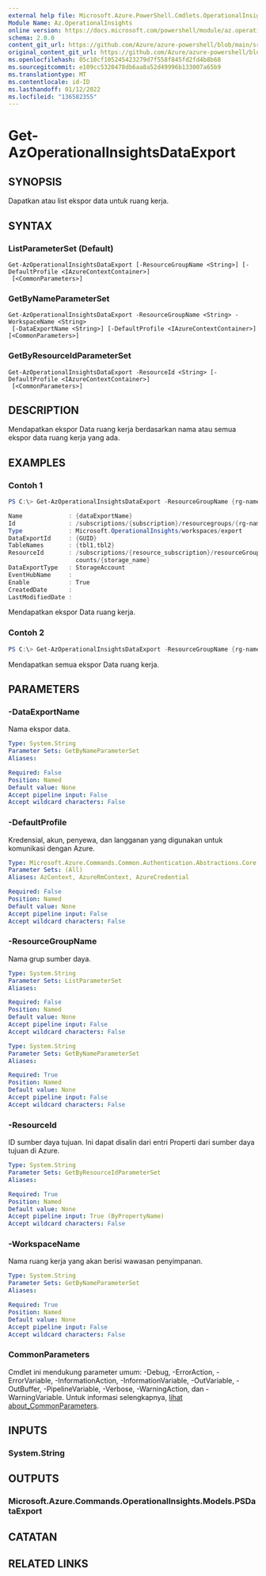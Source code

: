 ```yaml
---
external help file: Microsoft.Azure.PowerShell.Cmdlets.OperationalInsights.dll-Help.xml
Module Name: Az.OperationalInsights
online version: https://docs.microsoft.com/powershell/module/az.operationalinsights/get-azoperationalinsightsdataexport
schema: 2.0.0
content_git_url: https://github.com/Azure/azure-powershell/blob/main/src/OperationalInsights/OperationalInsights/help/Get-AzOperationalInsightsDataExport.md
original_content_git_url: https://github.com/Azure/azure-powershell/blob/main/src/OperationalInsights/OperationalInsights/help/Get-AzOperationalInsightsDataExport.md
ms.openlocfilehash: 05c10cf105245423279d7f558f845fd2fd4b8b68
ms.sourcegitcommit: e109cc5320478db6aa8a52d49996b133007a65b9
ms.translationtype: MT
ms.contentlocale: id-ID
ms.lasthandoff: 01/12/2022
ms.locfileid: "136582355"
---
```

# Get-AzOperationalInsightsDataExport

## SYNOPSIS
Dapatkan atau list ekspor data untuk ruang kerja.

## SYNTAX

### ListParameterSet (Default)
```
Get-AzOperationalInsightsDataExport [-ResourceGroupName <String>] [-DefaultProfile <IAzureContextContainer>]
 [<CommonParameters>]
```

### GetByNameParameterSet
```
Get-AzOperationalInsightsDataExport -ResourceGroupName <String> -WorkspaceName <String>
 [-DataExportName <String>] [-DefaultProfile <IAzureContextContainer>] [<CommonParameters>]
```

### GetByResourceIdParameterSet
```
Get-AzOperationalInsightsDataExport -ResourceId <String> [-DefaultProfile <IAzureContextContainer>]
 [<CommonParameters>]
```

## DESCRIPTION
Mendapatkan ekspor Data ruang kerja berdasarkan nama atau semua ekspor data ruang kerja yang ada.

## EXAMPLES

### Contoh 1
```powershell
PS C:\> Get-AzOperationalInsightsDataExport -ResourceGroupName {rg-name} -WorkspaceName {workspace-name} -DataExportName {dataExportName}

Name             : {dataExportName}
Id               : /subscriptions/{subscription}/resourcegroups/{rg-name}/providers/microsoft.operationalinsights/workspaces/{workspace-name}/dataexports/{dataExportName}
Type             : Microsoft.OperationalInsights/workspaces/export
DataExportId     : {GUID}
TableNames       : {tbl1,tbl2}
ResourceId       : /subscriptions/{resource_subscription}/resourceGroups/{resource_rg}/providers/Microsoft.Storage/storageAc
                   counts/{storage_name}
DataExportType   : StorageAccount
EventHubName     :
Enable           : True
CreatedDate      : 
LastModifiedDate :
```

Mendapatkan ekspor Data ruang kerja.

### Contoh 2
```powershell
PS C:\> Get-AzOperationalInsightsDataExport -ResourceGroupName {rg-name} -WorkspaceName {workspace-name}
```

Mendapatkan semua ekspor Data ruang kerja.

## PARAMETERS

### -DataExportName
Nama ekspor data.

```yaml
Type: System.String
Parameter Sets: GetByNameParameterSet
Aliases:

Required: False
Position: Named
Default value: None
Accept pipeline input: False
Accept wildcard characters: False
```

### -DefaultProfile
Kredensial, akun, penyewa, dan langganan yang digunakan untuk komunikasi dengan Azure.

```yaml
Type: Microsoft.Azure.Commands.Common.Authentication.Abstractions.Core.IAzureContextContainer
Parameter Sets: (All)
Aliases: AzContext, AzureRmContext, AzureCredential

Required: False
Position: Named
Default value: None
Accept pipeline input: False
Accept wildcard characters: False
```

### -ResourceGroupName
Nama grup sumber daya.

```yaml
Type: System.String
Parameter Sets: ListParameterSet
Aliases:

Required: False
Position: Named
Default value: None
Accept pipeline input: False
Accept wildcard characters: False
```

```yaml
Type: System.String
Parameter Sets: GetByNameParameterSet
Aliases:

Required: True
Position: Named
Default value: None
Accept pipeline input: False
Accept wildcard characters: False
```

### -ResourceId
ID sumber daya tujuan.
Ini dapat disalin dari entri Properti dari sumber daya tujuan di Azure.

```yaml
Type: System.String
Parameter Sets: GetByResourceIdParameterSet
Aliases:

Required: True
Position: Named
Default value: None
Accept pipeline input: True (ByPropertyName)
Accept wildcard characters: False
```

### -WorkspaceName
Nama ruang kerja yang akan berisi wawasan penyimpanan.

```yaml
Type: System.String
Parameter Sets: GetByNameParameterSet
Aliases:

Required: True
Position: Named
Default value: None
Accept pipeline input: False
Accept wildcard characters: False
```

### CommonParameters
Cmdlet ini mendukung parameter umum: -Debug, -ErrorAction, -ErrorVariable, -InformationAction, -InformationVariable, -OutVariable, -OutBuffer, -PipelineVariable, -Verbose, -WarningAction, dan -WarningVariable. Untuk informasi selengkapnya, [lihat about_CommonParameters](http://go.microsoft.com/fwlink/?LinkID=113216).

## INPUTS

### System.String

## OUTPUTS

### Microsoft.Azure.Commands.OperationalInsights.Models.PSDataExport

## CATATAN

## RELATED LINKS

